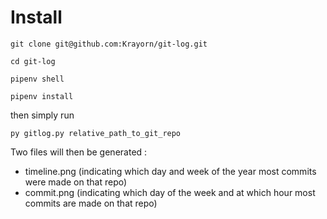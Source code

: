 # Install

`git clone git@github.com:Krayorn/git-log.git`

```
cd git-log

pipenv shell

pipenv install
```
then simply run

`py gitlog.py relative_path_to_git_repo`

Two files will then be generated :
- timeline.png (indicating which day and week of the year most commits were made on that repo)
- commit.png (indicating which day of the week and at which hour most commits are made on that repo)
